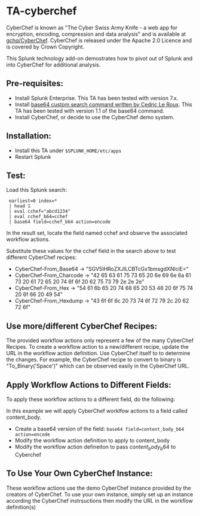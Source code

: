 # TA-cyberchef

CyberChef is known as "The Cyber Swiss Army Knife - a web app for encryption, encoding, compression and data analysis" 
and is available at [gchq/CyberChef](https://gchq.github.io/CyberChef). CyberChef is released under the Apache 2.0 Licence and is covered 
by Crown Copyright.

This Splunk technology add-on demostrates how to pivot out of Splunk and into CyberChef for additional analysis.

## Pre-requisites:

- Install Splunk Enterprise. This TA has been tested with version 7.x.
- Install [base64 custom search command written by Cedric Le Roux](https://splunkbase.splunk.com/app/1922/). This TA has been tested with version 1.1 of the base64 command.
- Install CyberChef, or decide to use the CyberChef demo system.


## Installation:

- Install this TA under `$SPLUNK_HOME/etc/apps`
- Restart Splunk


## Test:

Load this Splunk search:

```
 earliest=0 index=* 
 | head 1 
 | eval cchef="abcd1234" 
 | eval cchef_b64=cchef 
 | base64 field=cchef_b64 action=encode
```

In the result set, locate the field named cchef and observe the associated workflow actions.

Substitute these values for the cchef field in the search above to test different CyberChef recipes:

- CyberChef-From_Base64 -> "SGV5IHRoZXJlLCBTcGx1bmsgdXNlciE="
- CyberChef-From_Charcode -> "42 65 63 61 75 73 65 20 6e 69 6e 6a 61 73 20 61 72 65 20 74 6f 6f 20 62 75 73 79 2e 2e 2e"
- CyberChef-From_Hex -> "54 61 6b 65 20 74 68 65 20 53 48 20 6f 75 74 20 6f 66 20 49 54"
- CyberChef-From_Hexdump -> "43 6f 6f 6c 20 73 74 6f 72 79 2c 20 62 72 6f"
 
 
## Use more/different CyberChef Recipes:

The provided workflow actions only represent a few of the many CyberChef Recipes. To create a workflow action to a new/different recipe, update the URL in the workflow action definition. Use CyberChef itself to to determine the changes. For example, the CyberChef recipe to convert to binary is "To_Binary('Space')" which can be observed easily in the CyberChef URL.  


## Apply Workflow Actions to Different Fields:

To apply these workflow actions to a different field, do the following:

In this example we will apply CyberChef worklfow actions to a field called content_body.
- Create a base64 version of the field: `base64 field=content_body_b64 action=encode`
- Modify the workflow action definition to apply to content_body
- Modify the workflow action defineiton to pass $content_body_b64$ to Cyberchef


## To Use Your Own CyberChef Instance:

These workflow actions use the demo CyberChef instance provided by the creators of CyberChef. To use your own instance, simply set up an instance according the CyberChef instrsuctions then modify the URL in the workflow definition(s)
